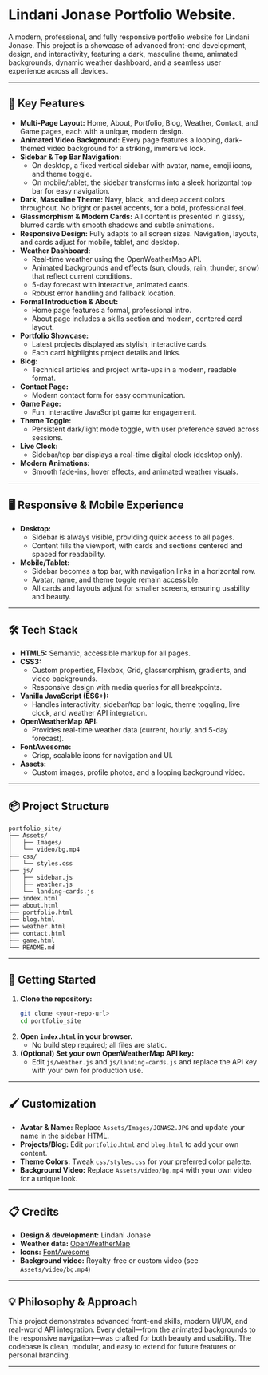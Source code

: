 # Lindani Jonase Portfolio Website.

A modern, professional, and fully responsive portfolio website for Lindani Jonase. This project is a showcase of advanced front-end development, design, and interactivity, featuring a dark, masculine theme, animated backgrounds, dynamic weather dashboard, and a seamless user experience across all devices.

---

## 🌟 Key Features

- **Multi-Page Layout:** Home, About, Portfolio, Blog, Weather, Contact, and Game pages, each with a unique, modern design.
- **Animated Video Background:** Every page features a looping, dark-themed video background for a striking, immersive look.
- **Sidebar & Top Bar Navigation:**
  - On desktop, a fixed vertical sidebar with avatar, name, emoji icons, and theme toggle.
  - On mobile/tablet, the sidebar transforms into a sleek horizontal top bar for easy navigation.
- **Dark, Masculine Theme:** Navy, black, and deep accent colors throughout. No bright or pastel accents, for a bold, professional feel.
- **Glassmorphism & Modern Cards:** All content is presented in glassy, blurred cards with smooth shadows and subtle animations.
- **Responsive Design:** Fully adapts to all screen sizes. Navigation, layouts, and cards adjust for mobile, tablet, and desktop.
- **Weather Dashboard:**
  - Real-time weather using the OpenWeatherMap API.
  - Animated backgrounds and effects (sun, clouds, rain, thunder, snow) that reflect current conditions.
  - 5-day forecast with interactive, animated cards.
  - Robust error handling and fallback location.
- **Formal Introduction & About:**
  - Home page features a formal, professional intro.
  - About page includes a skills section and modern, centered card layout.
- **Portfolio Showcase:**
  - Latest projects displayed as stylish, interactive cards.
  - Each card highlights project details and links.
- **Blog:**
  - Technical articles and project write-ups in a modern, readable format.
- **Contact Page:**
  - Modern contact form for easy communication.
- **Game Page:**
  - Fun, interactive JavaScript game for engagement.
- **Theme Toggle:**
  - Persistent dark/light mode toggle, with user preference saved across sessions.
- **Live Clock:**
  - Sidebar/top bar displays a real-time digital clock (desktop only).
- **Modern Animations:**
  - Smooth fade-ins, hover effects, and animated weather visuals.

---

## 🖥️ Responsive & Mobile Experience
- **Desktop:**
  - Sidebar is always visible, providing quick access to all pages.
  - Content fills the viewport, with cards and sections centered and spaced for readability.
- **Mobile/Tablet:**
  - Sidebar becomes a top bar, with navigation links in a horizontal row.
  - Avatar, name, and theme toggle remain accessible.
  - All cards and layouts adjust for smaller screens, ensuring usability and beauty.

---

## 🛠️ Tech Stack
- **HTML5:** Semantic, accessible markup for all pages.
- **CSS3:**
  - Custom properties, Flexbox, Grid, glassmorphism, gradients, and video backgrounds.
  - Responsive design with media queries for all breakpoints.
- **Vanilla JavaScript (ES6+):**
  - Handles interactivity, sidebar/top bar logic, theme toggling, live clock, and weather API integration.
- **OpenWeatherMap API:**
  - Provides real-time weather data (current, hourly, and 5-day forecast).
- **FontAwesome:**
  - Crisp, scalable icons for navigation and UI.
- **Assets:**
  - Custom images, profile photos, and a looping background video.

---

## 📦 Project Structure
```
portfolio_site/
├── Assets/
│   ├── Images/
│   └── video/bg.mp4
├── css/
│   └── styles.css
├── js/
│   ├── sidebar.js
│   ├── weather.js
│   └── landing-cards.js
├── index.html
├── about.html
├── portfolio.html
├── blog.html
├── weather.html
├── contact.html
├── game.html
└── README.md
```

---

## 🚀 Getting Started
1. **Clone the repository:**
   ```bash
   git clone <your-repo-url>
   cd portfolio_site
   ```
2. **Open `index.html` in your browser.**
   - No build step required; all files are static.
3. **(Optional) Set your own OpenWeatherMap API key:**
   - Edit `js/weather.js` and `js/landing-cards.js` and replace the API key with your own for production use.

---

## 🖌️ Customization
- **Avatar & Name:** Replace `Assets/Images/JONAS2.JPG` and update your name in the sidebar HTML.
- **Projects/Blog:** Edit `portfolio.html` and `blog.html` to add your own content.
- **Theme Colors:** Tweak `css/styles.css` for your preferred color palette.
- **Background Video:** Replace `Assets/video/bg.mp4` with your own video for a unique look.

---

## 📋 Credits
- **Design & development:** Lindani Jonase
- **Weather data:** [OpenWeatherMap](https://openweathermap.org/)
- **Icons:** [FontAwesome](https://fontawesome.com/)
- **Background video:** Royalty-free or custom video (see `Assets/video/bg.mp4`)

---

## 💡 Philosophy & Approach
This project demonstrates advanced front-end skills, modern UI/UX, and real-world API integration. Every detail—from the animated backgrounds to the responsive navigation—was crafted for both beauty and usability. The codebase is clean, modular, and easy to extend for future features or personal branding.

---
